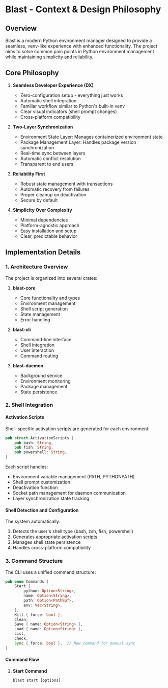 # Blast - Context & Design Philosophy

## Overview

Blast is a modern Python environment manager designed to provide a seamless, venv-like experience with enhanced functionality. The project aims to solve common pain points in Python environment management while maintaining simplicity and reliability.

## Core Philosophy

1. **Seamless Developer Experience (DX)**
   - Zero-configuration setup - everything just works
   - Automatic shell integration
   - Familiar workflow similar to Python's built-in venv
   - Clear visual indicators (shell prompt changes)
   - Cross-platform compatibility

2. **Two-Layer Synchronization**
   - Environment State Layer: Manages containerized environment state
   - Package Management Layer: Handles package version synchronization
   - Real-time sync between layers
   - Automatic conflict resolution
   - Transparent to end users

3. **Reliability First**
   - Robust state management with transactions
   - Automatic recovery from failures
   - Proper cleanup on deactivation
   - Secure by default

4. **Simplicity Over Complexity**
   - Minimal dependencies
   - Platform-agnostic approach
   - Easy installation and setup
   - Clear, predictable behavior

## Implementation Details

### 1. Architecture Overview

The project is organized into several crates:

1. **blast-core**
   - Core functionality and types
   - Environment management
   - Shell script generation
   - State management
   - Error handling

2. **blast-cli**
   - Command-line interface
   - Shell integration
   - User interaction
   - Command routing

3. **blast-daemon**
   - Background service
   - Environment monitoring
   - Package management
   - State persistence

### 2. Shell Integration

#### Activation Scripts
Shell-specific activation scripts are generated for each environment:

```rust
pub struct ActivationScripts {
    pub bash: String,
    pub fish: String,
    pub powershell: String,
}
```

Each script handles:
- Environment variable management (PATH, PYTHONPATH)
- Shell prompt customization
- Deactivation function
- Socket path management for daemon communication
- Layer synchronization state tracking

#### Shell Detection and Configuration
The system automatically:
1. Detects the user's shell type (bash, zsh, fish, powershell)
2. Generates appropriate activation scripts
3. Manages shell state persistence
4. Handles cross-platform compatibility

### 3. Command Structure

The CLI uses a unified command structure:

```rust
pub enum Commands {
    Start {
        python: Option<String>,
        name: Option<String>,
        path: Option<PathBuf>,
        env: Vec<String>,
    },
    Kill { force: bool },
    Clean,
    Save { name: Option<String> },
    Load { name: Option<String> },
    List,
    Check,
    Sync { force: bool },  // New command for manual sync
}
```

#### Command Flow

1. **Start Command**
   ```
   blast start [options]
   ```
